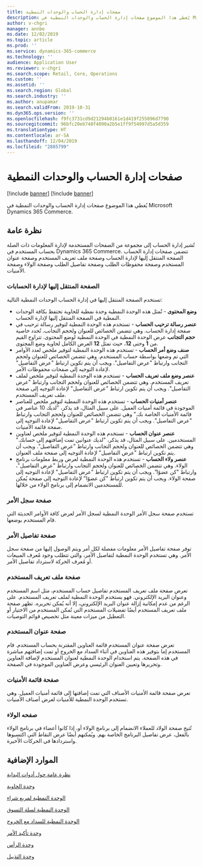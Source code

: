 ```yaml
---
title: صفحات إدارة الحساب والوحدات النمطية
description: يُغطي هذا الموضوع صفحات إدارة الحساب والوحدات النمطية في Microsoft Dynamics 365 Commerce.
author: v-chgri
manager: annbe
ms.date: 12/02/2019
ms.topic: article
ms.prod: ''
ms.service: dynamics-365-commerce
ms.technology: ''
audience: Application User
ms.reviewer: v-chgri
ms.search.scope: Retail, Core, Operations
ms.custom: ''
ms.assetid: ''
ms.search.region: Global
ms.search.industry: ''
ms.author: anupamar
ms.search.validFrom: 2019-10-31
ms.dyn365.ops.version: ''
ms.openlocfilehash: f9fc3731cd9d21294b0161e1d419f255096d7790
ms.sourcegitcommit: 96bfc20eb748f4090a2b5e1ff9f54997d5a5d359
ms.translationtype: HT
ms.contentlocale: ar-SA
ms.lasthandoff: 12/04/2019
ms.locfileid: "2885799"
---
```

# <a name="account-management-pages-and-modules"></a>صفحات إدارة الحساب والوحدات النمطية

[!include [banner](includes/preview-banner.md)]
[!include [banner](includes/banner.md)]

يُغطي هذا الموضوع صفحات إدارة الحساب والوحدات النمطية في Microsoft Dynamics 365 Commerce.

## <a name="overview"></a>نظرة عامة

تُشير إدارة الحساب إلى مجموعة من الصفحات المستخدمة لإدارة المعلومات ذات الصلة بحساب المستخدم في Dynamics 365 Commerce. تتضمن صفحات إدارة الحساب الصفحة المنتقل إليها لإدارة الحساب وصفحة ملف تعريف المستخدم وصفحة عنوان المستخدم وصفحة محفوظات الطلب وصفحة تفاصيل الطلب وصفحة الولاء وصفحة الأمنيات.

### <a name="account-management-landing-page"></a>الصفحة المنتقل إليها لإدارة الحسابات

تستخدم الصفحة المنتقل إليها في إدارة الحساب الوحدات النمطية التالية:

- **وضع المحتوى** - تُمثل هذه الوحدة النمطية وحدة نمطية للحاوية تحتفظ بكافة الوحدات النمطية في الصفحة المنتقل إليها لإدارة الحساب.
- **عنصر رسالة ترحيب الحساب** - تستخدم هذه الوحدة النمطية لتوفير رسالة ترحيب في صفحة إدارة الحساب. وهي تتضمن الخصائص للعنوان ولحجم التجانب. تُحدد خاصية **حجم التجانب** عرض الوحدة النمطية في الوحدة النمطية لوضع المحتوى. تتراوح القيم من **1** وحتى **12**، حيث تمثل **12** العرض الكامل لحاوية وضع المحتوى.
- **صنف وضع أمر الحساب** - تستخدم هذه الوحدة النمطية لتوفير ملخص لعدد الأوامر التي تم وضعها بواسطة حساب المستخدم. وهي تتضمن الخصائص للعنوان ولحجم التجانب وارتباط "عرض التفاصيل". ويجب أن يتم تكوين ارتباط "عرض التفاصيل" لإعادة التوجيه إلى صفحات محفوظات الأمر.
- **عنصر وضع ملف تعريف الحساب** - تستخدم هذه الوحدة النمطية لتوفير ملخص لملف تعريف المستخدم. وهي تتضمن الخصائص للعنوان ولحجم التجانب وارتباط "عرض التفاصيل". ويجب أن يتم تكوين ارتباط "عرض التفاصيل" لإعادة التوجيه إلى صفحة ملف تعريف المستخدم.
- **عنصر أمنيات الحساب** - تستخدم هذه الوحدة النمطية لتوفير ملخص للعناصر الموجودة في قائمة أمنيات العميل. على سبيل المثال، قد يذكر، "لديك 10 عناصر في قائمة الأمنيات الخاصة بك." وهي تتضمن الخصائص للعنوان ولحجم التجانب وارتباط "عرض التفاصيل". ويجب أن يتم تكوين ارتباط "عرض التفاصيل" لإعادة التوجيه إلى صفحة قائمة الأمنيات.
- **عنصر عنوان الحساب** - تستخدم هذه الوحدة النمطية لتوفير ملخص لعناوين المستخدمين. على سبيل المثال، قد يذكر، "لديك عنوانين تمت إضافتهم إلى حسابك." وهي تتضمن الخصائص للعنوان ولحجم التجانب وارتباط "عرض التفاصيل". ويجب أن يتم تكوين ارتباط "عرض التفاصيل" لإعادة التوجيه إلى صفحة ملف العنوان.
- **عنصر ولاء الحساب** - تستخدم هذه الوحدة النمطية لعرض وربط معلومات برنامج الولاء. وهي تتضمن الخصائص للعنوان ولحجم التجانب وارتباط "عرض التفاصيل"، وارتباط "كن عضوًا". ويجب أن يتم تكوين ارتباط "عرض التفاصيل" لإعادة التوجيه إلى صفحة الولاء. ويجب أن يتم تكوين ارتباط "كن عضوًا" لإعادة التوجيه إلى صفحة يُمكن للمستخدمين الانضمام إلى برنامج الولاء من خلالها.

### <a name="order-history-page"></a>صفحة سجل الأمر

تستخدم صفحة سجل الأمر الوحدة النمطية لسجل الأمر لعرض كافة الأوامر الحديثة التي قام المستخدم بوضعها.

### <a name="order-details-page"></a>صفحة تفاصيل الأمر

توفر صفحة تفاصيل الأمر معلومات مفصلة لكل أمر ويتم الوصول إليها من صفحة سجل الأمر. وهي تستخدم الوحدة النمطية لتفاصيل الأمر، والتي تتطلب وجود مُعرف المبيعات أو مُعرف الحركة لاسترداد تفاصيل الأمر.

### <a name="user-profile-page"></a>صفحة ملف تعريف المستخدم

تعرض صفحة ملف تعريف المستخدم تفاصيل حساب المستخدم، مثل اسم المستخدم وعنوان البريد الإلكتروني. فهو يستخدم الوحدة النمطية لملف تعريف المستخدم. على الرغم من عدم إمكانية إزالة عنوان البريد الإلكتروني، إلا أنه يُمكن تحريره. تظهر صفحة ملف تعريف المستخدم أيضًا تفضيلات المستخدم التي تُمكن المستخدم من الاختيار أو التعطيل من ميزات معينة مثل تخصيص قوائم التوصيات. 

### <a name="user-address-page"></a>صفحة عنوان المستخدم

تعرض صفحة عنوان المستخدم قائمة العناوين المقترنة بحساب المستخدم. قام المستخدم إما بتوفير هذه العناوين في أثناء السداد مع الخروج أو تمت إضافتهم مباشرة في هذه الصفحة. يتم استخدام الوحدة النمطية لعنوان المستخدم لإضافة العناوين وتحريرها وتعيين العنوان الرئيسي وعرض العناوين الموجودة في الصفحة.

### <a name="wish-list-page"></a>صفحة قائمة الأمنيات

تعرض صفحة قائمة الأمنيات الأصناف التي تمت إضافتها إلى قائمة أمنيات العميل. وهي تستخدم الوحدة النمطية للأمنيات لعرض أصناف الأمنيات.

### <a name="loyalty-page"></a>صفحه الولاء

تُتيح صفحة الولاد للعملاء الانضمام إلى برنامج الولاء أو، إذا كانوا أعضاء في برنامج الولاء بالفعل، عرض تفاصيل البرنامج الخاصة بهم. ويُمكنهم أيضًا عرض النقاط التي اكتسبوها واستردادها في الحركات الأخيرة.

## <a name="additional-resources"></a>الموارد الإضافية

[نظرة عامة حول أدوات البداية](starter-kit-overview.md)

[وحدة الحاوية](add-container-module.md)

[الوحدة النمطية لمربع شراء](add-buy-box.md)

[الوحدة النمطية لسلة التسوق](add-cart-module.md)

[الوحدة النمطية للسداد مع الخروج](add-checkout-module.md)

[وحدة تأكيد الأمر](order-confirmation-module.md)

[وحدة الرأس](author-header-module.md)

[وحدة التذييل](author-footer-module.md)
